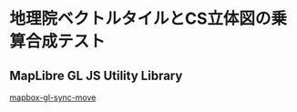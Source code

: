 # 地理院ベクトルタイルとCS立体図の乗算合成テスト
## MapLibre GL JS Utility Library
[mapbox-gl-sync-move](https://github.com/mapbox/mapbox-gl-sync-move)
